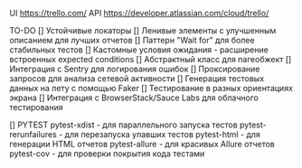 UI https://trello.com/
API https://developer.atlassian.com/cloud/trello/

TO-DO
[] Устойчивые локаторы
[] Ленивые элементы с улучшенным описанием для лучших отчетов
[] Паттерн "Wait for" для более стабильных тестов
[] Кастомные условия ожидания - расширение встроенных expected conditions
[] Абстрактный класс для пагеобжект
[] Интеграция с Sentry для логирования ошибок
[] Проксирование запросов для анализа сетевой активности
[] Генерация тестовых данных на лету с помощью Faker
[] Тестирование в разных ориентациях экрана
[] Интеграция с BrowserStack/Sauce Labs для облачного тестирования

[] PYTEST
pytest-xdist - для параллельного запуска тестов
pytest-rerunfailures - для перезапуска упавших тестов
pytest-html - для генерации HTML отчетов
pytest-allure - для красивых Allure отчетов
pytest-cov - для проверки покрытия кода тестами